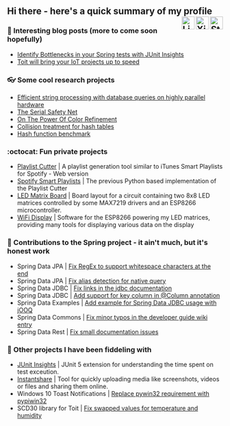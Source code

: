 ## Hi there - here's a quick summary of my profile <a href="https://stackoverflow.com/users/4526446/florian-l%c3%bcdiger"><img align="right" src="https://simpleicons.org/icons/stackoverflow.svg" alt="Stackoverflow Badge" width="30px"></a> <a href="https://www.xing.com/profile/Florian_Luediger"><img align="right" src="https://simpleicons.org/icons/xing.svg" alt="Xing Badge" width="30px"></a> <a href="https://www.linkedin.com/in/florian-l%C3%BCdiger-a563681a9/"><img align="right" src="https://simpleicons.org/icons/linkedin.svg" alt="LinkedIn Badge" width="30px"></a>

### 📝 Interesting blog posts (more to come soon hopefully)

* [Identify Bottlenecks in your Spring tests with JUnit Insights](https://www.adesso.de/de/news/blog/identify-bottlenecks-in-your-spring-tests-with-junit-insights.jsp)
* [Toit will bring your IoT projects up to speed](https://blog.codecentric.de/en/2022/08/toit-will-bring-your-iot-projects-up-to-speed/)

### 👓 Some cool research projects

* [Efficient string processing with database queries on highly parallel hardware](https://github.com/florianluediger/StringverarbeitungGrafikkarten)
* [The Serial Safety Net](https://github.com/florianluediger/TheSerialSafetyNet)
* [On The Power Of Color Refinement](https://github.com/florianluediger/OnThePowerOfColorRefinement)
* [Collision treatment for hash tables](https://github.com/florianluediger/KollisionsbehandlungHashtabellen)
* [Hash function benchmark](https://github.com/florianluediger/HashfunktionenBenchmark)

### :octocat: Fun private projects

* [Playlist Cutter](https://github.com/florianluediger/playlist-cutter) | A playlist generation tool similar to iTunes Smart Playlists for Spotify - Web version
* [Spotify Smart Playlists](https://github.com/florianluediger/SpotifySmartPlaylists) | The previous Python based implementation of the Playlist Cutter 
* [LED Matrix Board](https://github.com/florianluediger/LedMatrixBoard) | Board layout for a circuit containing two 8x8 LED matrices controlled by some MAX7219 drivers and an ESP8266 microcontroller.
* [WiFi Display](https://github.com/florianluediger/WiFiDisplay) | Software for the ESP8266 powering my LED matrices, providing many tools for displaying various data on the display

### 🌱 Contributions to the Spring project - it ain't much, but it's honest work

* Spring Data JPA | [Fix RegEx to support whitespace characters at the end](https://github.com/spring-projects/spring-data-jpa/pull/380)
* Spring Data JPA | [Fix alias detection for native query](https://github.com/spring-projects/spring-data-jpa/pull/379)
* Spring Data JDBC | [Fix links in the jdbc documentation](https://github.com/spring-projects/spring-data-jdbc/pull/87)
* Spring Data JDBC | [Add support for key column in @Column annotation](https://github.com/spring-projects/spring-data-jdbc/pull/83)
* Spring Data Examples | [Add example for Spring Data JDBC usage with jOOQ](https://github.com/spring-projects/spring-data-examples/pull/385)
* Spring Data Commons | [Fix minor typos in the developer guide wiki entry](https://jira.spring.io/browse/DATACMNS-1329)
* Spring Data Rest | [Fix small documentation issues](https://github.com/spring-projects/spring-data-rest/pull/295)

### :cup_with_straw: Other projects I have been fiddeling with

* [JUnit Insights](https://github.com/adessoSE/junit-insights) | JUnit 5 extension for understanding the time spent on test exceution.
* [Instantshare](https://github.com/instantshare/instantshare) | Tool for quickly uploading media like screenshots, videos or files and sharing them online.
* Windows 10 Toast Notifications | [Replace pywin32 requirement with pypiwin32](https://github.com/jithurjacob/Windows-10-Toast-Notifications/pull/12)
* SCD30 library for Toit | [Fix swapped values for temperature and humidity](https://github.com/qvisten999/scd30/pull/4)
